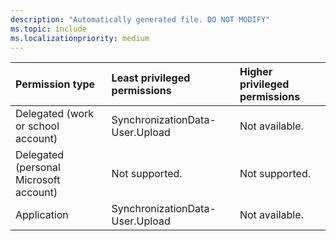```yaml
---
description: "Automatically generated file. DO NOT MODIFY"
ms.topic: include
ms.localizationpriority: medium
---
```


|Permission type|Least privileged permissions|Higher privileged permissions|
|:---|:---|:---|
|Delegated (work or school account)|SynchronizationData-User.Upload|Not available.|
|Delegated (personal Microsoft account)|Not supported.|Not supported.|
|Application|SynchronizationData-User.Upload|Not available.|

